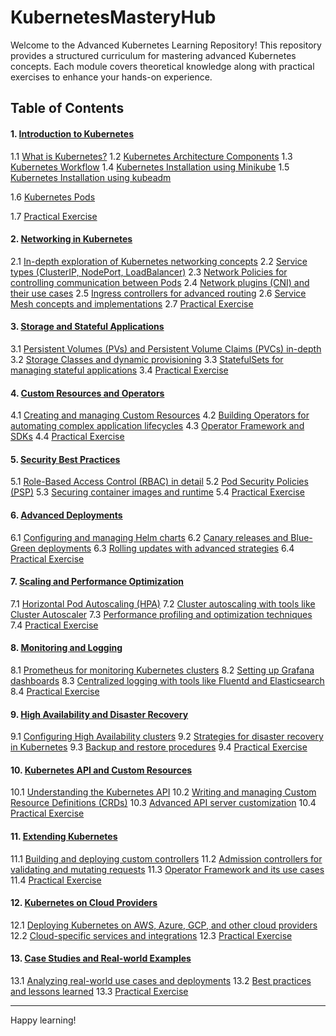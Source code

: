 # KubernetesMasteryHub

Welcome to the Advanced Kubernetes Learning Repository! This repository provides a structured curriculum for mastering advanced Kubernetes concepts. Each module covers theoretical knowledge along with practical exercises to enhance your hands-on experience.

## Table of Contents

#### 1. [Introduction to Kubernetes](./Module-1)

1.1 [What is Kubernetes?](./Module-1/1.1-What-is-Kubernetes.md)
1.2 [Kubernetes Architecture Components](./Module-1/1.2-kubernetes-architecture-components.md)
1.3 [Kubernetes Workflow](./Module-1/1.3-Kubernetes-Workflow.md)
1.4 [Kubernetes Installation using Minikube](./Module-1/1.4-Kubernetes-Installation-using-Minikube.md)
1.5 [Kubernetes Installation using kubeadm](./Module-1/1.5-Kubernetes-Installation-using-kubeadm.md)

1.6 [Kubernetes Pods](./Module-1/1.5-Kubernetes-Pods.md)

1.7 [Practical Exercise](./Module-1/1.6-Kubernetes-Pods.md)

#### 2. [Networking in Kubernetes](#module-2-networking-in-kubernetes)

2.1 [In-depth exploration of Kubernetes networking concepts](#21-in-depth-exploration-of-kubernetes-networking-concepts)
2.2 [Service types (ClusterIP, NodePort, LoadBalancer)](#22-service-types-clusterip-nodeport-loadbalancer)
2.3 [Network Policies for controlling communication between Pods](#23-network-policies-for-controlling-communication-between-pods)
2.4 [Network plugins (CNI) and their use cases](#24-network-plugins-cni-and-their-use-cases)
2.5 [Ingress controllers for advanced routing](#25-ingress-controllers-for-advanced-routing)
2.6 [Service Mesh concepts and implementations](#26-service-mesh-concepts-and-implementations)
2.7 [Practical Exercise](#27-practical-exercise)

#### 3. [Storage and Stateful Applications](#module-3-storage-and-stateful-applications)

3.1 [Persistent Volumes (PVs) and Persistent Volume Claims (PVCs) in-depth](#31-persistent-volumes-pvs-and-persistent-volume-claims-pvcs-in-depth)
3.2 [Storage Classes and dynamic provisioning](#32-storage-classes-and-dynamic-provisioning)
3.3 [StatefulSets for managing stateful applications](#33-statefulsets-for-managing-stateful-applications)
3.4 [Practical Exercise](#34-practical-exercise)

#### 4. [Custom Resources and Operators](#module-4-custom-resources-and-operators)

4.1 [Creating and managing Custom Resources](#41-creating-and-managing-custom-resources)
4.2 [Building Operators for automating complex application lifecycles](#42-building-operators-for-automating-complex-application-lifecycles)
4.3 [Operator Framework and SDKs](#43-operator-framework-and-sdks)
4.4 [Practical Exercise](#44-practical-exercise)

#### 5. [Security Best Practices](#module-5-security-best-practices)

5.1 [Role-Based Access Control (RBAC) in detail](#51-role-based-access-control-rbac-in-detail)
5.2 [Pod Security Policies (PSP)](#52-pod-security-policies-psp)
5.3 [Securing container images and runtime](#53-securing-container-images-and-runtime)
5.4 [Practical Exercise](#54-practical-exercise)

#### 6. [Advanced Deployments](#module-6-advanced-deployments)

6.1 [Configuring and managing Helm charts](#61-configuring-and-managing-helm-charts)
6.2 [Canary releases and Blue-Green deployments](#62-canary-releases-and-blue-green-deployments)
6.3 [Rolling updates with advanced strategies](#63-rolling-updates-with-advanced-strategies)
6.4 [Practical Exercise](#64-practical-exercise)

#### 7. [Scaling and Performance Optimization](#module-7-scaling-and-performance-optimization)

7.1 [Horizontal Pod Autoscaling (HPA)](#71-horizontal-pod-autoscaling-hpa)
7.2 [Cluster autoscaling with tools like Cluster Autoscaler](#72-cluster-autoscaling-with-tools-like-cluster-autoscaler)
7.3 [Performance profiling and optimization techniques](#73-performance-profiling-and-optimization-techniques)
7.4 [Practical Exercise](#74-practical-exercise)

#### 8. [Monitoring and Logging](#module-8-monitoring-and-logging)

8.1 [Prometheus for monitoring Kubernetes clusters](#81-prometheus-for-monitoring-kubernetes-clusters)
8.2 [Setting up Grafana dashboards](#82-setting-up-grafana-dashboards)
8.3 [Centralized logging with tools like Fluentd and Elasticsearch](#83-centralized-logging-with-tools-like-fluentd-and-elasticsearch)
8.4 [Practical Exercise](#84-practical-exercise)

#### 9. [High Availability and Disaster Recovery](#module-9-high-availability-and-disaster-recovery)

9.1 [Configuring High Availability clusters](#91-configuring-high-availability-clusters)
9.2 [Strategies for disaster recovery in Kubernetes](#92-strategies-for-disaster-recovery-in-kubernetes)
9.3 [Backup and restore procedures](#93-backup-and-restore-procedures)
9.4 [Practical Exercise](#94-practical-exercise)

#### 10. [Kubernetes API and Custom Resources](#module-10-kubernetes-api-and-custom-resources)

10.1 [Understanding the Kubernetes API](#101-understanding-the-kubernetes-api)
10.2 [Writing and managing Custom Resource Definitions (CRDs)](#102-writing-and-managing-custom-resource-definitions-crds)
10.3 [Advanced API server customization](#103-advanced-api-server-customization)
10.4 [Practical Exercise](#104-practical-exercise)

#### 11. [Extending Kubernetes](#module-11-extending-kubernetes)

11.1 [Building and deploying custom controllers](#111-building-and-deploying-custom-controllers)
11.2 [Admission controllers for validating and mutating requests](#112-admission-controllers-for-validating-and-mutating-requests)
11.3 [Operator Framework and its use cases](#113-operator-framework-and-its-use-cases)
11.4 [Practical Exercise](#114-practical-exercise)

#### 12. [Kubernetes on Cloud Providers](#module-12-kubernetes-on-cloud-providers)

12.1 [Deploying Kubernetes on AWS, Azure, GCP, and other cloud providers](#121-deploying-kubernetes-on-aws-azure-gcp-and-other-cloud-providers)
12.2 [Cloud-specific services and integrations](#122-cloud-specific-services-and-integrations)
12.3 [Practical Exercise](#123-practical-exercise)

#### 13. [Case Studies and Real-world Examples](#module-13-case-studies-and-real-world-examples)

13.1 [Analyzing real-world use cases and deployments](#131-analyzing-real-world-use-cases-and-deployments)
13.2 [Best practices and lessons learned](#132-best-practices-and-lessons-learned)
13.3 [Practical Exercise](#133-practical-exercise)

---

Happy learning!
